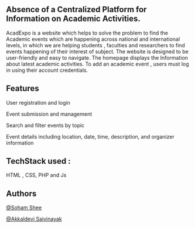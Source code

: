 ## Absence of a Centralized Platform for Information on Academic Activities.

AcadExpo is a website which helps to solve the problem to find the Academic events which are happening across national and international levels, in which we are helping students , faculties and researchers to find events happening of their interest of subject. The website is designed to be user-friendly and easy to navigate. The homepage displays the Information about latest academic activities. To add an academic event , users must log in using their account credentials.



## Features 

User registration and login

Event submission and management 

Search and filter events by topic

Event details including location, date, time, description, and organizer information


## TechStack used :

HTML , CSS, PHP and Js


## Authors

[@Soham Shee](https://github.com/soham-shee)

[@Akkaldevi Saivinayak](https://github.com/riskyhomo)